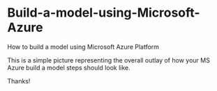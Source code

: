 # Build-a-model-using-Microsoft-Azure
How to build a model using Microsoft Azure Platform

This is a simple picture representing the overall outlay of how your MS Azure
build a model steps should look like.

Thanks!

